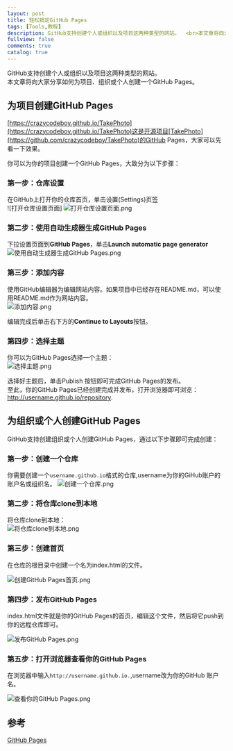 ```yaml
---
layout: post
title: 轻松搞定GitHub Pages
tags: [Tools,教程]
description: GitHub支持创建个人或组织以及项目这两种类型的网站。  <br>本文章将向大家分享如何为项目、组织或个人创建一个GitHub Pages。
fullview: false
comments: true
catalog: true
---
```



GitHub支持创建个人或组织以及项目这两种类型的网站。  
本文章将向大家分享如何为项目、组织或个人创建一个GitHub Pages。


## 为项目创建GitHub Pages

[https://crazycodeboy.github.io/TakePhoto](https://crazycodeboy.github.io/TakePhoto)这是开源项目[TakePhoto](https://github.com/crazycodeboy/TakePhoto)的GitHub Pages，大家可以先看一下效果。

你可以为你的项目创建一个GitHub Pages，大致分为以下步骤：  

### 第一步：仓库设置  
在GitHub上打开你的仓库首页，单击设置(Settings)页签  
 ![打开仓库设置页面]
![打开仓库设置页面.png](http://upload-images.jianshu.io/upload_images/904056-46c3ad9ec97ef97b.png?imageMogr2/auto-orient/strip%7CimageView2/2/w/1240)


### 第二步：使用自动生成器生成GitHub Pages
下拉设置页面到**GitHub Pages**，单击**Launch automatic page generator**
![使用自动生成器生成GitHub Pages.png](http://upload-images.jianshu.io/upload_images/904056-5bb3fbb7a9155e1a.png?imageMogr2/auto-orient/strip%7CimageView2/2/w/1240)


### 第三步：添加内容  
使用GitHub编辑器为编辑网站内容。如果项目中已经存在README.md，可以使用README.md作为网站内容。  
![添加内容.png](http://upload-images.jianshu.io/upload_images/904056-ba3f8bc2cbc3884e.png?imageMogr2/auto-orient/strip%7CimageView2/2/w/1240)

编辑完成后单击右下方的**Continue to Layouts**按钮。

### 第四步：选择主题  
你可以为GitHub Pages选择一个主题：  
![选择主题.png](http://upload-images.jianshu.io/upload_images/904056-2e2e461cf00b256a.png?imageMogr2/auto-orient/strip%7CimageView2/2/w/1240)


选择好主题后，单击Publish 按钮即可完成GitHub Pages的发布。  
至此，你的GitHub Pages已经创建完成并发布，打开浏览器即可浏览：http://username.github.io/repository.  

## 为组织或个人创建GitHub Pages  
GitHub支持创建组织或个人创建GitHub Pages，通过以下步骤即可完成创建：  

### 第一步：创建一个仓库    
你需要创建一个`username.github.io`格式的仓库,username为你的GiHub账户的账户名或组织名。
![创建一个仓库.png](http://upload-images.jianshu.io/upload_images/904056-327ba46c7f169cea.png?imageMogr2/auto-orient/strip%7CimageView2/2/w/1240)

### 第二步：将仓库clone到本地
将仓库clone到本地：  
![将仓库clone到本地.png](http://upload-images.jianshu.io/upload_images/904056-58240da0c41496fb.png?imageMogr2/auto-orient/strip%7CimageView2/2/w/1240)


### 第三步：创建首页  
在仓库的根目录中创建一个名为index.html的文件。   

![创建GitHub Pages首页.png](http://upload-images.jianshu.io/upload_images/904056-11e9c22bf11b05c0.png?imageMogr2/auto-orient/strip%7CimageView2/2/w/1240)

### 第四步：发布GitHub Pages
index.html文件就是你的GitHub Pages的首页，编辑这个文件，然后将它push到你的远程仓库即可。

![发布GitHub Pages.png](http://upload-images.jianshu.io/upload_images/904056-cf2498c979baec27.png?imageMogr2/auto-orient/strip%7CimageView2/2/w/1240)

### 第五步：打开浏览器查看你的GitHub Pages  
在浏览器中输入`http://username.github.io.`,username改为你的GitHub 账户名。  

![查看你的GitHub Pages.png](http://upload-images.jianshu.io/upload_images/904056-cf394f6673f61221.png?imageMogr2/auto-orient/strip%7CimageView2/2/w/1240)


## 参考  
[GitHub Pages](https://pages.github.com/)
